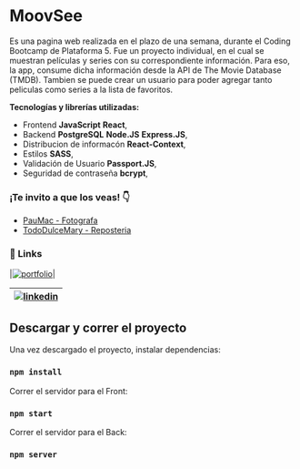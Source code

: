 # MoovSee

Es una pagina web realizada en el plazo de una semana, durante el Coding Bootcamp de Plataforma 5.
Fue un proyecto individual, en el cual se muestran películas y series con su correspondiente información. Para eso, la app, consume dicha información desde la API de The Movie Database (TMDB).
Tambien se puede crear un usuario para poder agregar tanto peliculas como series a la lista de favoritos.

**Tecnologías y librerías utilizadas:**

- Frontend **JavaScript** **React**,
- Backend **PostgreSQL** **Node.JS** **Express.JS**,
- Distribucion de informacón **React-Context**,
- Estilos **SASS**,
- Validación de Usuario **Passport.JS**,
- Seguridad de contraseña **bcrypt**,

### ¡Te invito a que los veas! 👇

- [PauMac - Fotografa](https://paula-mac.netlify.app/-)
- [TodoDulceMary - Reposteria](https://arieliten85.github.io/TDM_JS_FINAL/index.html)

### 🔗 Links

|[![portfolio](https://img.shields.io/badge/my_portfolio-000?style=for-the-badge&logo=ko-fi&logoColor=white)](https://arieliten85.github.io/portafolio/)|

| [![linkedin](https://img.shields.io/badge/linkedin-0A66C2?style=for-the-badge&logo=linkedin&logoColor=white)](https://www.linkedin.com/in/arielferencak/) |
| --------------------------------------------------------------------------------------------------------------------------------------------------------- |

## Descargar y correr el proyecto

Una vez descargado el proyecto, instalar dependencias:

### `npm install`

Correr el servidor para el Front:

### `npm start`

Correr el servidor para el Back:

### `npm server`
